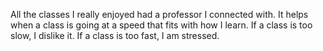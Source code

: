 All the classes I really enjoyed had a professor I connected with. It helps when a class is going at a speed that fits with how I learn. If a class is too slow, I dislike it. If a class is too fast, I am stressed.
